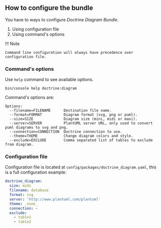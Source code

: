 ## How to configure the bundle

You have to ways to configure _Doctrine Diagram Bundle_.

1. Using configuration file
2. Using command's options

!!! Note

    Command line configuration will always have precedence over configuration file.

### Command's options

Use `help` command to see available options.

```console
bin/console help doctrine:diagram
```

Command's options are:

```console
Options:
  --filename=FILENAME      Destination file name.
  --format=FORMAT          Diagram format (svg, png or puml).
  --size=SIZE              Diagram size (mini, midi or maxi).
  --server=SERVER          PlantUML server URL, only used to convert puml diagrams to svg and png.
  --connection=CONNECTION  Doctrine connection to use.
  --theme=THEME            Change diagram colors and style.
  --exclude=EXCLUDE        Comma separated list of tables to exclude from diagram.
```

### Configuration file

Configuration file is located at `config/packages/doctrine_diagram.yaml`, this
is a full configuration example:

```yaml
doctrine_diagram:
  size: midi
  filename: database
  format: svg
  server: 'http://www.plantuml.com/plantuml'
  theme: _none_
  connection: ~
  exclude:
    - table1
    - table2
```
